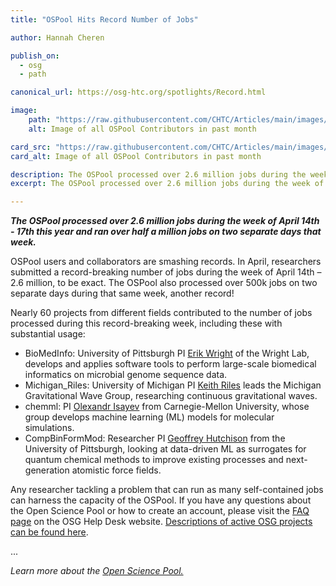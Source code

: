 ```yaml
---
title: "OSPool Hits Record Number of Jobs"

author: Hannah Cheren

publish_on:
  - osg
  - path

canonical_url: https://osg-htc.org/spotlights/Record.html

image:
    path: "https://raw.githubusercontent.com/CHTC/Articles/main/images/OSPool_Contributors.png"
    alt: Image of all OSPool Contributors in past month

card_src: "https://raw.githubusercontent.com/CHTC/Articles/main/images/OSPool_Contributors.png"
card_alt: Image of all OSPool Contributors in past month

description: The OSPool processed over 2.6 million jobs during the week of April 14th - 17th this year and ran over half a million jobs on two separate days that week.
excerpt: The OSPool processed over 2.6 million jobs during the week of April 14th - 17th this year and ran over half a million jobs on two separate days that week.

---
```

  ***The OSPool processed over 2.6 million jobs during the week of April 14th - 17th this year and ran over half a million jobs on two separate days that week.***
  
  OSPool users and collaborators are smashing records. In April, researchers submitted a record-breaking number of jobs during the week of April 14th – 2.6 million, to be exact. The OSPool also processed over 500k jobs on two separate days during that same week, another record! 

  Nearly 60 projects from different fields contributed to the number of jobs processed during this record-breaking week, including these with substantial usage:
  - BioMedInfo: University of Pittsburgh PI [Erik Wright](https://www.wrightlabscience.com/p/index.html) of the Wright Lab, develops and applies software tools to perform large-scale biomedical informatics on microbial genome sequence data. 
  - Michigan_Riles: University of Michigan PI [Keith Riles](https://gallatin.physics.lsa.umich.edu/~keithr/) leads the Michigan Gravitational Wave Group, researching continuous gravitational waves.
  - chemml: PI [Olexandr Isayev](https://www.cmu.edu/chemistry/people/faculty/isayev.html) from Carnegie-Mellon University, whose group develops machine learning (ML) models for molecular simulations.
  - CompBinFormMod: Researcher PI  [Geoffrey Hutchison](https://hutchisonlab.org/) from the University of Pittsburgh, looking at data-driven ML as surrogates for quantum chemical methods to improve existing processes and next-generation atomistic force fields.

  Any researcher tackling a problem that can run as many self-contained jobs can harness the capacity of the OSPool.  If you have any questions about the Open Science Pool or how to create an account, please visit the [FAQ page](https://support.opensciencegrid.org/support/solutions/articles/5000634384-frequently-asked-questions) on the OSG Help Desk website. [Descriptions of active OSG projects can be found here](https://opensciencegrid.org/projects.html).

...

*Learn more about the [Open Science Pool.](https://osg-htc.org/services/open_science_pool.html)*
